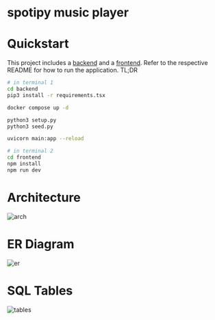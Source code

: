 # spotipy music player

# Quickstart

This project includes a [backend](./backend/README.md) and a [frontend](./frontend/README.md). Refer to the respective README for how to run the application. TL;DR

```bash
# in terminal 1
cd backend
pip3 install -r requirements.tsx

docker compose up -d

python3 setup.py
python3 seed.py

uvicorn main:app --reload

# in terminal 2
cd frontend
npm install
npm run dev
```

# Architecture

![arch](https://github.com/juliusmarminge/spotipy/assets/51714798/f37599a4-21d2-49c6-abcc-6b9953e20280)

# ER Diagram

![er](https://github.com/juliusmarminge/spotipy/assets/51714798/b818c673-4b0f-4f68-a915-3e8a8352dd38)

# SQL Tables

![tables](https://github.com/juliusmarminge/spotipy/assets/51714798/b95c6b07-0fb7-4ce9-9ac5-b4541127b42b)
